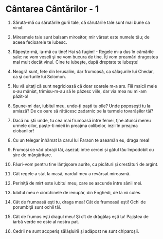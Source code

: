 # C&#226;ntarea C&#226;nt&#259;rilor - 1

1. Sărută-mă cu sărutările gurii tale, că sărutările tale sunt mai bune ca vinul. 

2. Miresmele tale sunt balsam mirositor, mir vărsat este numele tău; de aceea fecioarele te iubesc. 

3. Răpeşte-mă, ia-mă cu tine! Hai să fugim! - Regele m-a dus în cămările sale: ne vom veseli şi ne vom bucura de tine. Îţi vom preamări dragostea mai mult decât vinul. Cine te iubeşte, după dreptate te iubeşte! 

4. Neagră sunt, fete din Ierusalim, dar frumoasă, ca sălaşurile lui Chedar, ca şi corturile lui Solomon. 

5. Nu vă uitaţi că sunt negricioasă că doar soarele m-a ars. Fiii maicii mele s-au mâniat, trimisu-m-au să le păzesc viile, dar via mea nu mi-am păzit-o! 

6. Spune-mi dar, iubitul meu, unde-ţi paşti tu oile? Unde poposeşti tu la amiază? De ce oare să rătăcesc zadarnic pe la turmele tovarăşilor tăi? 

7. Dacă nu ştii unde, tu cea mai frumoasă între femei, ţine atunci mereu urmele oilor, paşte-ti mieii în preajma colibelor, iezii în preajma ciobanilor! 

8. Cu un telegar înhămat la carul lui Faraon te aseamăn eu, draga mea! 

9. Frumoşi se văd obrajii tăi, aşezaţi intre cercei şi gâtul tău împodobit cu şire de mărgăritare. 

10. Făuri-vom pentru tine lănţişoare aurite, cu picături şi crestături de argint. 

11. Cât regele a stat la masă, nardul meu a revărsat mireasmă. 

12. Periniţă de mirt este iubitul meu, care se ascunde între sânii mei. 

13. Iubitul meu e ciorchinele de ienupăr, din Enghedi, de la vii cules. 

14. Cât de frumoasă eşti tu, draga mea! Cât de frumoasă eşti! Ochi de porumbiţă sunt ochii tăi. 

15. Cât de frumos eşti dragul meu! Şi cît de drăgălaş eşti tu! Pajiştea de iarbă verde ne este al nostru pat. 

16. Cedrii ne sunt acoperiş sălăşluirii şi adăpost ne sunt chiparoşii. 

